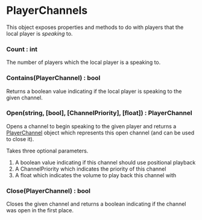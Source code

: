 # PlayerChannels

This object exposes properties and methods to do with players that the local player is *speaking* to.

### Count : int

The number of players which the local player is a speaking to.

### Contains(PlayerChannel) : bool

Returns a boolean value indicating if the local player is speaking to the given channel.

### Open(string, [bool], [ChannelPriority], [float]) : PlayerChannel

Opens a channel to begin speaking to the given player and returns a [PlayerChannel](/Reference/Other/PlayerChannel.md) object which represents this open channel (and can be used to close it).

Takes three optional parameters.
1. A boolean value indicating if this channel should use positional playback
2. A ChannelPriority which indicates the priority of this channel
3. A float which indicates the volume to play back this channel with

### Close(PlayerChannel) : bool

Closes the given channel and returns a boolean indicating if the channel was open in the first place.